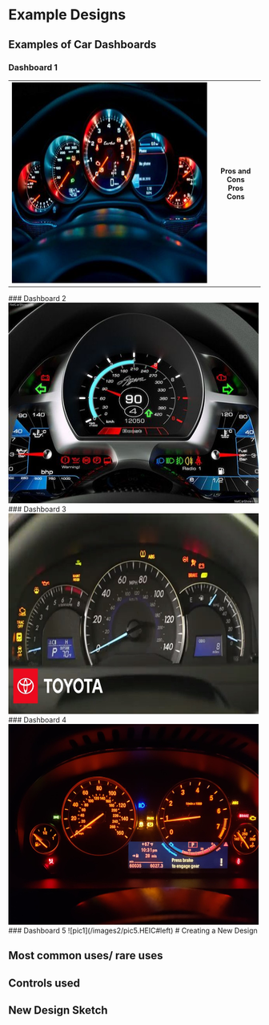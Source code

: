 # Example Designs

## Examples of Car Dashboards 
### Dashboard 1
<table>
 <tr>
 <th> <img src="images2/pic1.jpeg" width="500" height="400">  </th>
  <th> Pros and Cons <br> Pros <br> Cons  </th>
 </tr>
 </table> 
### Dashboard 2
<img src="images2/pic2.jpeg" width="500" height="400">
### Dashboard 3
<img src="images2/pic3.jpeg" width="500" height="400">
### Dashboard 4
<img src="images2/pic4.jpeg" width="500" height="400">
### Dashboard 5
![pic1](/images2/pic5.HEIC#left)
# Creating a New Design

## Most common uses/ rare uses

## Controls used

## New Design Sketch
